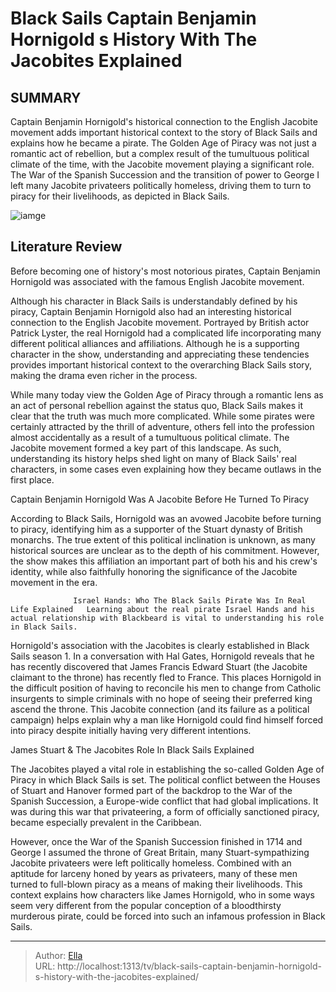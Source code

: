 # Black Sails Captain Benjamin Hornigold s History With The Jacobites Explained


## SUMMARY 



  Captain Benjamin Hornigold&#39;s historical connection to the English Jacobite movement adds important historical context to the story of Black Sails and explains how he became a pirate.   The Golden Age of Piracy was not just a romantic act of rebellion, but a complex result of the tumultuous political climate of the time, with the Jacobite movement playing a significant role.   The War of the Spanish Succession and the transition of power to George I left many Jacobite privateers politically homeless, driving them to turn to piracy for their livelihoods, as depicted in Black Sails.  

![iamge](https://static1.srcdn.com/wordpress/wp-content/uploads/2024/01/black-sails-captain-benjamin-hornigold-jacobites-history-explained.jpg)

## Literature Review
Before becoming one of history&#39;s most notorious pirates, Captain Benjamin Hornigold was associated with the famous English Jacobite movement.




Although his character in Black Sails is understandably defined by his piracy, Captain Benjamin Hornigold also had an interesting historical connection to the English Jacobite movement. Portrayed by British actor Patrick Lyster, the real Hornigold had a complicated life incorporating many different political alliances and affiliations. Although he is a supporting character in the show, understanding and appreciating these tendencies provides important historical context to the overarching Black Sails story, making the drama even richer in the process.




While many today view the Golden Age of Piracy through a romantic lens as an act of personal rebellion against the status quo, Black Sails makes it clear that the truth was much more complicated. While some pirates were certainly attracted by the thrill of adventure, others fell into the profession almost accidentally as a result of a tumultuous political climate. The Jacobite movement formed a key part of this landscape. As such, understanding its history helps shed light on many of Black Sails&#39; real characters, in some cases even explaining how they became outlaws in the first place.


 Captain Benjamin Hornigold Was A Jacobite Before He Turned To Piracy 
          

According to Black Sails, Hornigold was an avowed Jacobite before turning to piracy, identifying him as a supporter of the Stuart dynasty of British monarchs. The true extent of this political inclination is unknown, as many historical sources are unclear as to the depth of his commitment. However, the show makes this affiliation an important part of both his and his crew&#39;s identity, while also faithfully honoring the significance of the Jacobite movement in the era.




                  Israel Hands: Who The Black Sails Pirate Was In Real Life Explained   Learning about the real pirate Israel Hands and his actual relationship with Blackbeard is vital to understanding his role in Black Sails.     

Hornigold&#39;s association with the Jacobites is clearly established in Black Sails season 1. In a conversation with Hal Gates, Hornigold reveals that he has recently discovered that James Francis Edward Stuart (the Jacobite claimant to the throne) has recently fled to France. This places Hornigold in the difficult position of having to reconcile his men to change from Catholic insurgents to simple criminals with no hope of seeing their preferred king ascend the throne. This Jacobite connection (and its failure as a political campaign) helps explain why a man like Hornigold could find himself forced into piracy despite initially having very different intentions.



 James Stuart &amp; The Jacobites Role In Black Sails Explained 
          




The Jacobites played a vital role in establishing the so-called Golden Age of Piracy in which Black Sails is set. The political conflict between the Houses of Stuart and Hanover formed part of the backdrop to the War of the Spanish Succession, a Europe-wide conflict that had global implications. It was during this war that privateering, a form of officially sanctioned piracy, became especially prevalent in the Caribbean.

However, once the War of the Spanish Succession finished in 1714 and George I assumed the throne of Great Britain, many Stuart-sympathizing Jacobite privateers were left politically homeless. Combined with an aptitude for larceny honed by years as privateers, many of these men turned to full-blown piracy as a means of making their livelihoods. This context explains how characters like James Hornigold, who in some ways seem very different from the popular conception of a bloodthirsty murderous pirate, could be forced into such an infamous profession in Black Sails.



---

> Author: [Ella](https://instagram.hk.cn/)  
> URL: http://localhost:1313/tv/black-sails-captain-benjamin-hornigold-s-history-with-the-jacobites-explained/  

